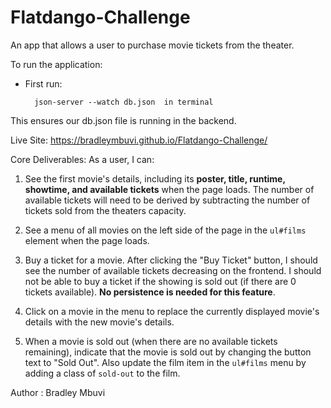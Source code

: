 # Flatdango-Challenge

An app that allows a user to purchase movie tickets from the theater.

To run the application:

- First run:

        json-server --watch db.json  in terminal 


This ensures our db.json file is running in the backend.


Live Site: https://bradleymbuvi.github.io/Flatdango-Challenge/


Core Deliverables:
As a user, I can:

1. See the first movie's details, including its **poster, title, runtime, showtime, and available tickets** when the page loads. The number of available tickets will need to be derived by subtracting the number of tickets sold from the theaters capacity.

2. See a menu of all movies on the left side of the page in the `ul#films` element when the page loads.

3. Buy a ticket for a movie. After clicking the "Buy Ticket" button, I should see the number of available tickets decreasing on the frontend. I should not be able to buy a ticket if the showing is sold out (if there are 0 tickets available). **No persistence is needed for this feature**.

4. Click on a movie in the menu to replace the currently displayed movie's details with the new movie's details.

5. When a movie is sold out (when there are no available tickets remaining), indicate that the movie is sold out by changing the button text to "Sold Out". Also update the film item in the `ul#films` menu by adding a class of `sold-out` to the film. 



Author : Bradley Mbuvi